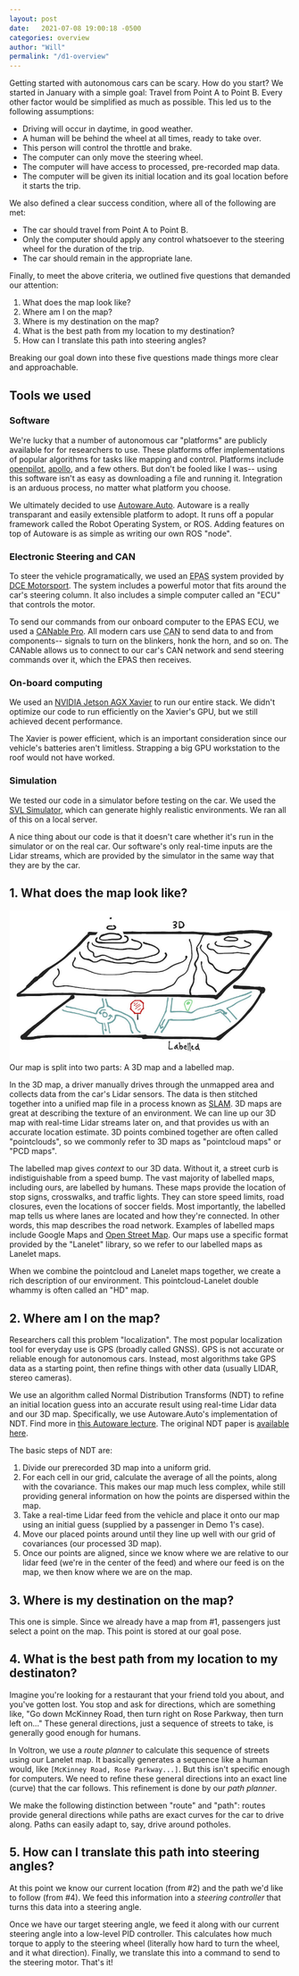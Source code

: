 ```yaml
---
layout: post
date:   2021-07-08 19:00:18 -0500
categories: overview
author: "Will"
permalink: "/d1-overview"
---
```


Getting started with autonomous cars can be scary. How do you start? We started in January with a simple goal: Travel from Point A to Point B. Every other factor would be simplified as much as possible. This led us to the following assumptions:
- Driving will occur in daytime, in good weather.
- A human will be behind the wheel at all times, ready to take over.
- This person will control the throttle and brake.
- The computer can only move the steering wheel.
- The computer will have access to processed, pre-recorded map data.
- The computer will be given its initial location and its goal location before it starts the trip.

We also defined a clear success condition, where all of the following are met:
- The car should travel from Point A to Point B.
- Only the computer should apply any control whatsoever to the steering wheel for the duration of the trip.
- The car should remain in the appropriate lane.

Finally, to meet the above criteria, we outlined five questions that demanded our attention:
1. What does the map look like?
2. Where am I on the map?
3. Where is my destination on the map?
4. What is the best path from my location to my destination?
5. How can I translate this path into steering angles?

Breaking our goal down into these five questions made things more clear and approachable.

## Tools we used
### Software
We're lucky that a number of autonomous car "platforms" are publicly available for for researchers to use. These platforms offer implementations of popular algorithms for tasks like mapping and control. Platforms include [openpilot](https://github.com/commaai/openpilot), [apollo](https://www.apollo.auto), and a few others. But don't be fooled like I was-- using this software isn't as easy as downloading a file and running it. Integration is an arduous process, no matter what platform you choose.

We ultimately decided to use [Autoware.Auto](https://www.autoware.auto). Autoware is a really transparant and easily extensible platform to adopt. It runs off a popular framework called the Robot Operating System, or ROS. Adding features on top of Autoware is as simple as writing our own ROS "node".

### Electronic Steering and CAN
To steer the vehicle programatically, we used an <abbr title="electronic power-assisted steering">EPAS</abbr> system provided by [DCE Motorsport](https://www.dcemotorsport.com/Home/EPAS). The system includes a powerful motor that fits around the car's steering column. It also includes a simple computer called an "ECU" that controls the motor.

To send our commands from our onboard computer to the EPAS ECU, we used a [CANable Pro](https://canable.io/). All modern cars use <abbr title="Controller Area Networks">CAN</abbr> to send data to and from components-- signals to turn on the blinkers, honk the horn, and so on. The CANable allows us to connect to our car's CAN network and send steering commands over it, which the EPAS then receives.

### On-board computing
We used an [NVIDIA Jetson AGX Xavier](https://developer.nvidia.com/embedded/jetson-agx-xavier-developer-kit) to run our entire stack. We didn't optimize our code to run efficiently on the Xavier's GPU, but we still achieved decent performance.

The Xavier is power efficient, which is an important consideration since our vehicle's batteries aren't limitless. Strapping a big GPU workstation to the roof would not have worked.

### Simulation
We tested our code in a simulator before testing on the car. We used the [SVL Simulator](https://www.svlsimulator.com/), which can generate highly realistic environments. We ran all of this on a local server.

A nice thing about our code is that it doesn't care whether it's run in the simulator or on the real car. Our software's only real-time inputs are the Lidar streams, which are provided by the simulator in the same way that they are by the car.

## 1. What does the map look like?
![Our map has two layers: 3D and labelled](/assets/res/d1-overview_maps.jpg)
Our map is split into two parts: A 3D map and a labelled map.

In the 3D map, a driver manually drives through the unmapped area and collects data from the car's Lidar sensors. The data is then stitched together into a unified map file in a process known as [SLAM](https://en.wikipedia.org/wiki/Simultaneous_localization_and_mapping). 3D maps are great at describing the texture of an environment. We can line up our 3D map with real-time Lidar streams later on, and that provides us with an accurate location estimate. 3D points combined together are often called "pointclouds", so we commonly refer to 3D maps as "pointcloud maps" or "PCD maps".

The labelled map gives *context* to our 3D data. Without it, a street curb is indistiguishable from a speed bump. The vast majority of labelled maps, including ours, are labelled by humans. These maps provide the location of stop signs, crosswalks, and traffic lights. They can store speed limits, road closures, even the locations of soccer fields. Most importantly, the labelled map tells us where lanes are located and how they're connected. In other words, this map describes the road network. Examples of labelled maps include Google Maps and [Open Street Map](https://www.openstreetmap.org/search?query=University%20of%20Texas%20Dallas#map=16/32.9876/-96.7511). Our maps use a specific format provided by the "Lanelet" library, so we refer to our labelled maps as Lanelet maps.

When we combine the pointcloud and Lanelet maps together, we create a rich description of our environment. This pointcloud-Lanelet double whammy is often called an "HD" map.

## 2. Where am I on the map?
Researchers call this problem "localization". The most popular localization tool for everyday use is GPS (broadly called GNSS). GPS is not accurate or reliable enough for autonomous cars. Instead, most algorithms take GPS data as a starting point, then refine things with other data (usually LIDAR, stereo cameras). 

We use an algorithm called Normal Distribution Transforms (NDT) to refine an initial location guess into an accurate result using real-time Lidar data and our 3D map. Specifically, we use Autoware.Auto's implementation of NDT. Find more in [this Autoware lecture](https://youtu.be/g2YURb-d9vY?t=2532). The original NDT paper is [available here](https://ieeexplore.ieee.org/document/1249285).

The basic steps of NDT are:
1. Divide our prerecorded 3D map into a uniform grid.
2. For each cell in our grid, calculate the average of all the points, along with the covariance. This makes our map much less complex, while still providing general information on how the points are dispersed within the map.
3. Take a real-time Lidar feed from the vehicle and place it onto our map using an initial guess (supplied by a passenger in Demo 1's case).
4. Move our placed points around until they line up well with our grid of covariances (our processed 3D map).
5. Once our points are aligned, since we know where we are relative to our lidar feed (we're in the center of the feed) and where our feed is on the map, we then know where we are on the map.

## 3. Where is my destination on the map?
This one is simple. Since we already have a map from #1, passengers just select a point on the map. This point is stored at our goal pose.

## 4. What is the best path from my location to my destinaton?
Imagine you're looking for a restaurant that your friend told you about, and you've gotten lost. You stop and ask for directions, which are something like, "Go down McKinney Road, then turn right on Rose Parkway, then turn left on..." These general directions, just a sequence of streets to take, is generally good enough for humans.

In Voltron, we use a *route planner* to calculate this sequence of streets using our Lanelet map. It basically generates a sequence like a human would, like `[McKinney Road, Rose Parkway...]`. But this isn't specific enough for computers. We need to refine these general directions into an exact line (curve) that the car follows. This refinement is done by our *path planner*.

We make the following distinction between "route" and "path": routes provide general directions while paths are exact curves for the car to drive along. Paths can easily adapt to, say, drive around potholes.

## 5. How can I translate this path into steering angles?
At this point we know our current location (from #2) and the path we'd like to follow (from #4). We feed this information into a *steering controller* that turns this data into a steering angle.

Once we have our target steering angle, we feed it along with our current steering angle into a low-level PID controller. This calculates how much torque to apply to the steering wheel (literally how hard to turn the wheel, and it what direction). Finally, we translate this into a command to send to the steering motor. That's it!